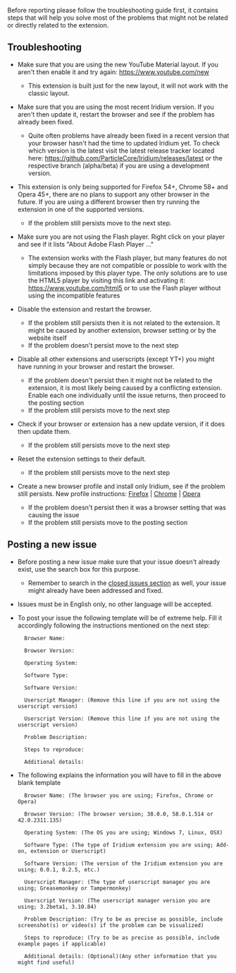Before reporting please follow the troubleshooting guide first, it contains steps that will help you solve most of the problems that might not be related or directly related to the extension.

## Troubleshooting

- Make sure that you are using the new YouTube Material layout. If you aren't then enable it and try again: https://www.youtube.com/new

  - This extension is built just for the new layout, it will not work with the classic layout.

- Make sure that you are using the most recent Iridium version. If you aren't then update it, restart the browser and see if the problem has already been fixed.

  - Quite often problems have already been fixed in a recent version that your browser hasn't had the time to updated Iridium yet. To check which version is the latest visit the latest release tracker located here: https://github.com/ParticleCore/Iridium/releases/latest or the respective branch (alpha/beta) if you are using a development version.

- This extension is only being supported for Firefox 54+, Chrome 58+ and Opera 45+, there are no plans to support any other browser in the future. If you are using a different browser then try running the extension in one of the supported versions.

  - If the problem still persists move to the next step.

- Make sure you are not using the Flash player. Right click on your player and see if it lists "About Adobe Flash Player <Number>..."
  - The extension works with the Flash player, but many features do not simply because they are not compatible or possible to work with the limitations imposed by this player type. The only solutions are to use the HTML5 player by visiting this link and activating it: https://www.youtube.com/html5 or to use the Flash player without using the incompatible features

- Disable the extension and restart the browser.
  - If the problem still persists then it is not related to the extension. It might be caused by another extension, browser setting or by the website itself
  - If the problem doesn't persist move to the next step

- Disable all other extensions and userscripts (except YT+) you might have running in your browser and restart the browser.
  - If the problem doesn't persist then it might not be related to the extension, it is most likely being caused by a conflicting extension. Enable each one individually until the issue returns, then proceed to the posting section
  - If the problem still persists move to the next step

- Check if your browser or extension has a new update version, if it does then update them.
  - If the problem still persists move to the next step

- Reset the extension settings to their default.
  - If the problem still persists move to the next step

- Create a new browser profile and install only Iridium, see if the problem still persists. New profile instructions:  [Firefox](https://support.mozilla.org/en-US/kb/profile-manager-create-and-remove-firefox-profiles#w_starting-the-profile-manager) | [Chrome](https://web.archive.org/web/20160915221807/https://support.google.com/chrome/answer/142059) | [Opera](http://lmgtfy.com/?q=reset+opera+profile)
  - If the problem doesn't persist then it was a browser setting that was causing the issue
  - If the problem still persists move to the posting section

## Posting a new issue

- Before posting a new issue make sure that your issue doesn't already exist, use the search box for this purpose.
  - Remember to search in the [closed issues section](https://github.com/ParticleCore/Iridium/issues?q=is%3Aissue+is%3Aclosed) as well, your issue might already have been addressed and fixed.

- Issues must be in English only, no other language will be accepted.

- To post your issue the following template will be of extreme help. Fill it accordingly following the instructions mentioned on the next step:

        Browser Name: 

        Browser Version: 

        Operating System: 

        Software Type: 

        Software Version: 

        Userscript Manager: (Remove this line if you are not using the userscript version)

        Userscript Version: (Remove this line if you are not using the userscript version)

        Problem Description: 

        Steps to reproduce: 

        Additional details: 

- The following explains the information you will have to fill in the above blank template

        Browser Name: (The browser you are using; Firefox, Chrome or Opera)

        Browser Version: (The browser version; 38.0.0, 58.0.1.514 or 42.0.2311.135)

        Operating System: (The OS you are using; Windows 7, Linux, OSX)

        Software Type: (The type of Iridium extension you are using; Add-on, extension or Userscript)

        Software Version: (The version of the Iridium extension you are using; 0.0.1, 0.2.5, etc.)

        Userscript Manager: (The type of userscript manager you are using; Greasemonkey or Tampermonkey)

        Userscript Version: (The userscript manager version you are using; 3.2beta1, 3.10.84)

        Problem Description: (Try to be as precise as possible, include screenshot(s) or video(s) if the problem can be visualized)

        Steps to reproduce: (Try to be as precise as possible, include example pages if applicable)

        Additional details: (Optional)(Any other information that you might find useful)